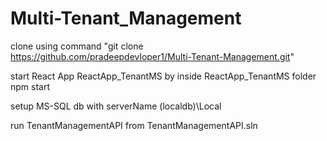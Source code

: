 # Multi-Tenant_Management

clone using command "git clone https://github.com/pradeepdevloper1/Multi-Tenant-Management.git"

start React App ReactApp_TenantMS  by   inside ReactApp_TenantMS  folder npm start 

setup  MS-SQL db   with serverName (localdb)\\Local

run TenantManagementAPI  from TenantManagementAPI.sln
